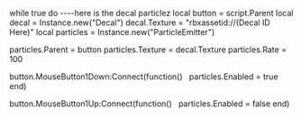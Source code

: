 while true do
----here is the decal particlez
local button = script.Parent
local decal = Instance.new("Decal")
decal.Texture = "rbxassetid://(Decal ID Here)"
local particles = Instance.new("ParticleEmitter") 

particles.Parent = button
particles.Texture = decal.Texture
particles.Rate = 100 

button.MouseButton1Down:Connect(function()
  particles.Enabled = true
end) 

button.MouseButton1Up:Connect(function()
  particles.Enabled = false
end)
